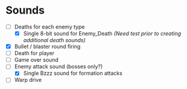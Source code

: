 # Sounds

- [ ] Deaths for each enemy type
   - [X] Single 8-bit sound for Enemy_Death *(Need test prior to creating additional death sounds)*
- [X] Bullet / blaster round firing
- [ ] Death for player
- [ ] Game over sound
- [ ] Enemy attack sound (bosses only?)
    - [X] Single Bzzz sound for formation attacks
- [ ] Warp drive
